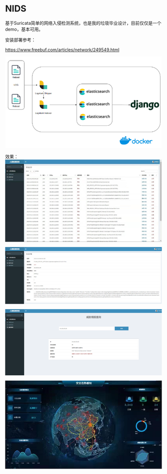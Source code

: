 # NIDS
基于Suricata简单的网络入侵检测系统，也是我的垃圾毕业设计，目前仅仅是一个demo，基本可用。




安装部署参考：

https://www.freebuf.com/articles/network/249549.html


![jiagou](images/jiagou.png)

效果：
![index](images/index.png)

![log](images/log.png)

![th](images/th.png)

![taigan](images/taigan.jpg)
